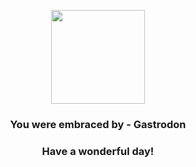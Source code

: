 <p align="center">
    <img src="https://raw.githubusercontent.com/PokeAPI/sprites/master/sprites/pokemon/423.png" width="150" height="150">
</p>
<h3 align="center">You were embraced by - <b>Gastrodon</b></h3>
<h3 align="center">Have a wonderful day!</h3>
